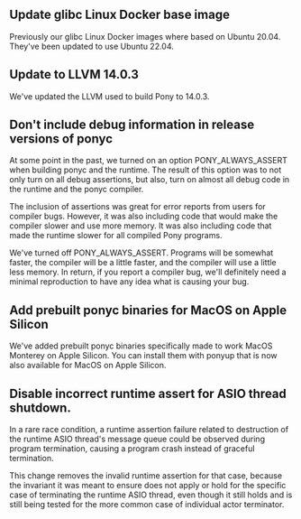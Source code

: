 ## Update glibc Linux Docker base image

Previously our glibc Linux Docker images where based on Ubuntu 20.04. They've been updated to use Ubuntu 22.04.

## Update to LLVM 14.0.3

We've updated the LLVM used to build Pony to 14.0.3.

## Don't include debug information in release versions of ponyc

At some point in the past, we turned on an option PONY_ALWAYS_ASSERT when building ponyc and the runtime. The result of this option was to not only turn on all debug assertions, but also, turn on almost all debug code in the runtime and the ponyc compiler.

The inclusion of assertions was great for error reports from users for compiler bugs. However, it was also including code that would make the compiler slower and use more memory. It was also including code that made the runtime slower for all compiled Pony programs.

We've turned off PONY_ALWAYS_ASSERT. Programs will be somewhat faster, the compiler will be a little faster, and the compiler will use a little less memory. In return, if you report a compiler bug, we'll definitely need a minimal reproduction to have any idea what is causing your bug.

## Add prebuilt ponyc binaries for MacOS on Apple Silicon

We've added prebuilt ponyc binaries specifically made to work MacOS Monterey on Apple Silicon. You can install them with ponyup that is now also available for MacOS on Apple Silicon.

## Disable incorrect runtime assert for ASIO thread shutdown.

In a rare race condition, a runtime assertion failure related to destruction of the runtime ASIO thread's message queue could be observed during program termination, causing a program crash instead of graceful termination.

This change removes the invalid runtime assertion for that case, because the invariant it was meant to ensure does not apply or hold for the specific case of terminating the runtime ASIO thread, even though it still holds and is still being tested for the more common case of individual actor terminator.

